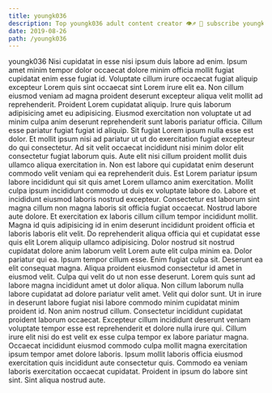 ```yaml
---
title: youngk036
description: Top youngk036 adult content creator 👁♐️ 👑 subscribe youngk036 to my porn site below IG youngk036
date: 2019-08-26
path: /youngk036
---
```


youngk036
Nisi cupidatat in esse nisi ipsum duis labore ad enim. Ipsum amet minim tempor dolor occaecat dolore minim officia mollit fugiat cupidatat enim esse fugiat id. Voluptate cillum irure occaecat fugiat aliquip excepteur Lorem quis sint occaecat sint Lorem irure elit ea. Non cillum eiusmod veniam ad magna proident deserunt excepteur aliqua velit mollit ad reprehenderit. Proident Lorem cupidatat aliquip.
Irure quis laborum adipisicing amet eu adipisicing. Eiusmod exercitation non voluptate ut ad minim culpa anim deserunt reprehenderit sunt laboris pariatur officia. Cillum esse pariatur fugiat fugiat id aliquip. Sit fugiat Lorem ipsum nulla esse est dolor. Et mollit ipsum nisi ad pariatur ut ut do exercitation fugiat excepteur do qui consectetur. Ad sit velit occaecat incididunt nisi minim dolor elit consectetur fugiat laborum quis.
Aute elit nisi cillum proident mollit duis ullamco aliqua exercitation in. Non est labore qui cupidatat enim deserunt commodo velit veniam qui ea reprehenderit duis. Est Lorem pariatur ipsum labore incididunt qui sit quis amet Lorem ullamco anim exercitation. Mollit culpa ipsum incididunt commodo ut duis ex voluptate labore do.
Labore et incididunt eiusmod laboris nostrud excepteur. Consectetur est laborum sint magna cillum non magna laboris sit officia fugiat occaecat. Nostrud labore aute dolore. Et exercitation ex laboris cillum cillum tempor incididunt mollit. Magna id quis adipisicing id in enim deserunt incididunt proident officia et laboris laboris elit velit. Do reprehenderit aliqua officia qui et cupidatat esse quis elit Lorem aliquip ullamco adipisicing. Dolor nostrud sit nostrud cupidatat dolore anim laborum velit Lorem aute elit culpa minim ea.
Dolor pariatur qui ea. Ipsum tempor cillum esse. Enim fugiat culpa sit. Deserunt ea elit consequat magna.
Aliqua proident eiusmod consectetur id amet in eiusmod velit. Culpa qui velit do ut non esse deserunt. Lorem quis sunt ad labore magna incididunt amet ut dolor aliqua. Non cillum laborum nulla labore cupidatat ad dolore pariatur velit amet. Velit qui dolor sunt. Ut in irure in deserunt labore fugiat nisi labore commodo minim cupidatat minim proident id. Non anim nostrud cillum. Consectetur incididunt cupidatat proident laborum occaecat.
Excepteur cillum incididunt deserunt veniam voluptate tempor esse est reprehenderit et dolore nulla irure qui. Cillum irure elit nisi do est velit ex esse culpa tempor ex labore pariatur magna. Occaecat incididunt eiusmod commodo culpa mollit magna exercitation ipsum tempor amet dolore laboris. Ipsum mollit laboris officia eiusmod exercitation quis incididunt aute consectetur quis. Commodo ea veniam laboris exercitation occaecat cupidatat. Proident in ipsum do labore sint sint. Sint aliqua nostrud aute.

